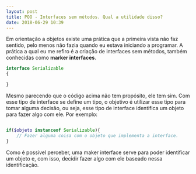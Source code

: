 ```yaml
---
layout: post
title: POO - Interfaces sem métodos. Qual a utilidade disso?
date: 2018-06-29 10:39
---
```


Em orientação a objetos existe uma prática que a primeira vista não faz sentido, pelo menos não fazia quando eu estava iniciando a programar. A prática a qual eu me refiro é a criação de interfaces sem métodos, também conhecidas como **marker interfaces**.

```php
interface Serializable
{

}
```

Mesmo parecendo que o código acima não tem propósito, ele tem sim. Com esse tipo de interface se define um tipo, o objetivo é utilizar esse tipo para tomar alguma decisão, ou seja, esse tipo de interface identifica um objeto para fazer algo com ele. Por exemplo:

```php

if($objeto instanceof Serializable){
    // Fazer alguma coisa com o objeto que implementa a interface.
}
```

Como é possível perceber, uma maker interface serve para poder identificar um objeto e, com isso, decidir fazer algo com ele baseado nessa identificação.